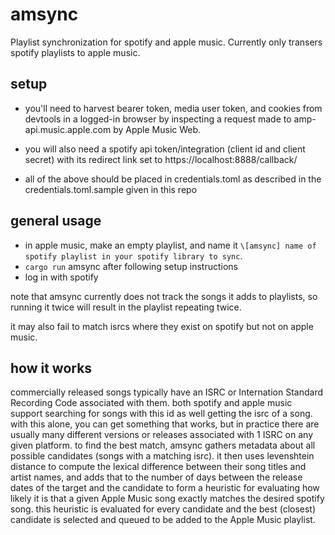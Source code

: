# amsync
Playlist synchronization for spotify and apple music. Currently only transers spotify playlists to apple music. 
## setup
* you'll need to harvest bearer token, media user token, and cookies from devtools in a logged-in browser by inspecting a request made to amp-api.music.apple.com by Apple Music Web.

* you will also need a spotify api token/integration (client id and client secret) with its redirect link set to https://localhost:8888/callback/

* all of the above should be placed in credentials.toml as described in the credentials.toml.sample given in this repo

## general usage

* in apple music, make an empty playlist, and name it `\[amsync] name of spotify playlist in your spotify library to sync`.
* `cargo run` amsync after following setup instructions
* log in with spotify

note that amsync currently does not track the songs it adds to playlists, so running it twice will result in the playlist repeating twice. 

it may also fail to match isrcs where they exist on spotify but not on apple music.

## how it works
commercially released songs typically have an ISRC or Internation Standard Recording Code associated with them. 
both spotify and apple music support searching for songs with this id as well getting the isrc of a song. with this alone, you can get something that works, but in practice there are usually many different versions or releases associated with 1 ISRC on any given platform. to find the best match, amsync gathers metadata about all possible candidates (songs with a matching isrc). it then uses levenshtein distance to compute the lexical difference between their song titles and artist names, and adds that to the number of days between the release dates of the target and the candidate to form a heuristic for evaluating how likely it is that a given Apple Music song exactly matches the desired spotify song. this heuristic is evaluated for every candidate and the best (closest) candidate is selected and queued to be added to the Apple Music playlist.